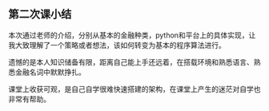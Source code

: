 ## **第二次课小结**

​		本次通过老师的介绍，分别从基本的金融种类，python和平台上的具体实现，让我大致理解了一个策略或者想法，该如何转变为基本的程序算法进行。

​		遗憾的是本人知识储备有限，距离自己能上手还远着，在搭载环境和熟悉语言、熟悉金融名词中默默挣扎。

​		课堂上收获可观，是自己自学很难快速搭建的架构，在课堂上产生的迷茫对自学也非常有帮助。